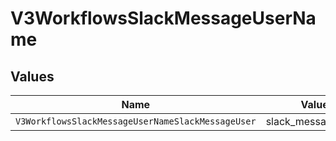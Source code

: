# V3WorkflowsSlackMessageUserName


## Values

| Name                                              | Value                                             |
| ------------------------------------------------- | ------------------------------------------------- |
| `V3WorkflowsSlackMessageUserNameSlackMessageUser` | slack_message_user                                |